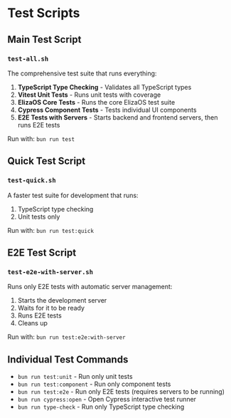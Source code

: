 # Test Scripts

## Main Test Script

### `test-all.sh`

The comprehensive test suite that runs everything:

1. **TypeScript Type Checking** - Validates all TypeScript types
2. **Vitest Unit Tests** - Runs unit tests with coverage
3. **ElizaOS Core Tests** - Runs the core ElizaOS test suite
4. **Cypress Component Tests** - Tests individual UI components
5. **E2E Tests with Servers** - Starts backend and frontend servers, then runs E2E tests

Run with: `bun run test`

## Quick Test Script

### `test-quick.sh`

A faster test suite for development that runs:

1. TypeScript type checking
2. Unit tests only

Run with: `bun run test:quick`

## E2E Test Script

### `test-e2e-with-server.sh`

Runs only E2E tests with automatic server management:

1. Starts the development server
2. Waits for it to be ready
3. Runs E2E tests
4. Cleans up

Run with: `bun run test:e2e:with-server`

## Individual Test Commands

- `bun run test:unit` - Run only unit tests
- `bun run test:component` - Run only component tests
- `bun run test:e2e` - Run only E2E tests (requires servers to be running)
- `bun run cypress:open` - Open Cypress interactive test runner
- `bun run type-check` - Run only TypeScript type checking
